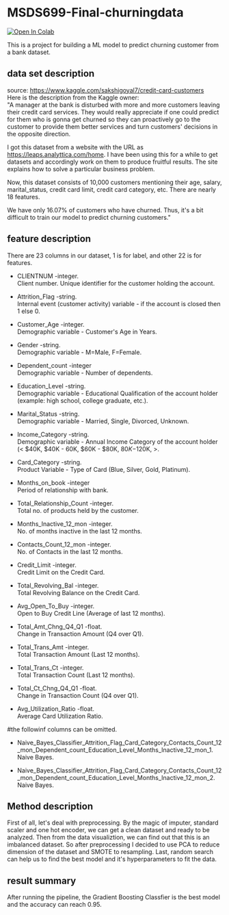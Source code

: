 # MSDS699-Final-churningdata
[![Open In Colab](https://colab.research.google.com/assets/colab-badge.svg)](https://colab.research.google.com/github/Ewang17420/MSDS699-Final-churningdata)

This is a project for building a ML model to predict churning customer from a bank dataset.

## data set description

source: https://www.kaggle.com/sakshigoyal7/credit-card-customers <br />
Here is the description from the Kaggle owner:  
"A manager at the bank is disturbed with more and more customers leaving their credit card services. They would really appreciate if one could predict for them who is gonna get churned so they can proactively go to the customer to provide them better services and turn customers' decisions in the opposite direction.  

I got this dataset from a website with the URL as https://leaps.analyttica.com/home. I have been using this for a while to get datasets and accordingly work on them to produce fruitful results. The site explains how to solve a particular business problem.  

Now, this dataset consists of 10,000 customers mentioning their age, salary, marital_status, credit card limit, credit card category, etc. There are nearly 18 features.  

We have only 16.07% of customers who have churned. Thus, it's a bit difficult to train our model to predict churning customers."  

## feature description

There are 23 columns in our dataset, 1 is for label, and other 22 is for features.  <br />

- CLIENTNUM -integer. <br />
Client number. Unique identifier for the customer holding the account. <br />

- Attrition_Flag -string. <br />
Internal event (customer activity) variable - if the account is closed then 1 else 0. <br />

- Customer_Age -integer. <br />
Demographic variable - Customer's Age in Years. <br />

- Gender -string. <br />
Demographic variable - M=Male, F=Female. <br />

- Dependent_count -integer   <br />
Demographic variable - Number of dependents. <br />

- Education_Level -string. <br />
Demographic variable - Educational Qualification of the account holder (example: high school, college graduate, etc.). <br />

- Marital_Status -string. <br />
Demographic variable - Married, Single, Divorced, Unknown. <br />

- Income_Category -string. <br />
Demographic variable - Annual Income Category of the account holder (< $40K, $40K - 60K, $60K - $80K, $80K-$120K, >. <br />

- Card_Category -string. <br />
Product Variable - Type of Card (Blue, Silver, Gold, Platinum). <br />

- Months_on_book -integer  <br />
Period of relationship with bank. <br />

- Total_Relationship_Count -integer. <br />
Total no. of products held by the customer. <br />

- Months_Inactive_12_mon -integer. <br />
No. of months inactive in the last 12 months. <br />

- Contacts_Count_12_mon -integer.  <br />
No. of Contacts in the last 12 months. <br />

- Credit_Limit -integer. <br />
Credit Limit on the Credit Card. <br />

- Total_Revolving_Bal -integer. <br />
Total Revolving Balance on the Credit Card. <br />

- Avg_Open_To_Buy -integer. <br />
Open to Buy Credit Line (Average of last 12 months). <br />

- Total_Amt_Chng_Q4_Q1 -float. <br />
Change in Transaction Amount (Q4 over Q1). <br />

- Total_Trans_Amt -integer. <br />
Total Transaction Amount (Last 12 months). <br />

- Total_Trans_Ct -integer. <br />
Total Transaction Count (Last 12 months). <br />

- Total_Ct_Chng_Q4_Q1 -float. <br />
Change in Transaction Count (Q4 over Q1). <br />

- Avg_Utilization_Ratio -float. <br />
Average Card Utilization Ratio. <br />

#the followinf columns can be omitted. <br />

- Naive_Bayes_Classifier_Attrition_Flag_Card_Category_Contacts_Count_12_mon_Dependent_count_Education_Level_Months_Inactive_12_mon_1. <br />
Naive Bayes. <br />

- Naive_Bayes_Classifier_Attrition_Flag_Card_Category_Contacts_Count_12_mon_Dependent_count_Education_Level_Months_Inactive_12_mon_2. <br />
Naive Bayes. <br />

## Method description

First of all, let's deal with preprocessing.
By the magic of imputer, standard scaler and one hot encoder, we can get a clean dataset and ready to be analyzed.
Then from the data visualiztion, we can find out that this is an imbalanced dataset. 
So after preprocessing I decided to use PCA to reduce dimension of the dataset and SMOTE to resampling.
Last, random search can help us to find the best model and it's hyperparameters to fit the data.

## result summary

After running the pipeline, the Gradient Boosting Classfier is the best model and the accuracy can reach 0.95.
